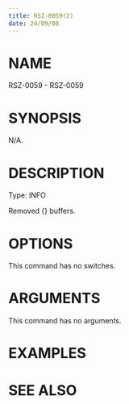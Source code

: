 ```yaml
---
title: RSZ-0059(2)
date: 24/09/08
---
```


# NAME

RSZ-0059 - RSZ-0059

# SYNOPSIS

N/A.

# DESCRIPTION

Type: INFO

Removed {} buffers.

# OPTIONS

This command has no switches.

# ARGUMENTS

This command has no arguments.

# EXAMPLES

# SEE ALSO
